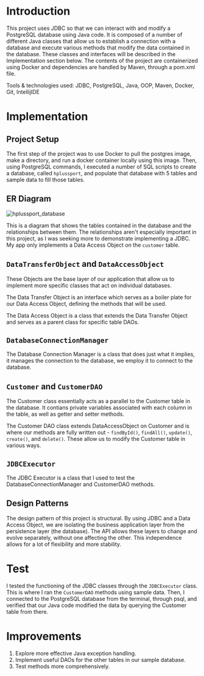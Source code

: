 # Introduction

This project uses JDBC so that we can interact with and modify a PostgreSQL database using Java code. It is composed of a number of different Java classes that allow us to establish a connection with a database and execute various methods that modify the data contained in the database. These classes and interfaces will be described in the Implementation section below. The contents of the project are containerized using Docker and dependencies are handled by Maven, through a pom.xml file. 

Tools & technologies used: JDBC, PostgreSQL, Java, OOP, Maven, Docker, Git, IntellijIDE

# Implementation

## Project Setup

The first step of the project was to use Docker to pull the postgres image, make a directory, and run a docker container locally using this image. Then, using PostgreSQL commands, I executed a number of SQL scripts to create a database, called `hplussport`, and populate that database with 5 tables and sample data to fill those tables. 

## ER Diagram

![hplussport_database](https://user-images.githubusercontent.com/80293145/144295342-d1ec5ce3-968b-4aab-a11b-1e8c3d038109.png)

This is a diagram that shows the tables contained in the database and the relationships between them. The relationships aren't especially important in this project, as I was seeking more to demonstrate implementing a JDBC. My app only implements a Data Access Object on the `customer` table. 

## `DataTransferObject` and `DataAccessObject`

These Objects are the base layer of our application that allow us to implement more specific classes that act on individual databases. 

The Data Transfer Object is an interface which serves as a boiler plate for our Data Access Object, defining the methods that will be used. 

The Data Access Object is a class that extends the Data Transfer Object and serves as a parent class for specific table DAOs. 

## `DatabaseConnectionManager`

The Database Connection Manager is a class that does just what it implies, it manages the connection to the database, we employ it to connect to the database.

## `Customer` and `CustomerDAO`

The Customer class essentially acts as a parallel to the Customer table in the database. It contians private variables associated with each column in the table, as well as getter and setter methods. 

The Customer DAO class extends DataAccessObject on Customer and is where our methods are fully written out - `findById()`, `findAll()`, `update()`, `create()`, and `delete()`. These allow us to modify the Customer table in various ways. 

## `JDBCExecutor`

The JDBC Executor is a class that I used to test the DatabaseConnectionManager and CustomerDAO methods. 

## Design Patterns

The design pattern of this project is structural. By using JDBC and a Data Access Object, we are isolating the business application layer from the persistence layer (the database). The API allows these layers to change and evolve separately, without one affecting the other. This independence allows for a lot of flexibility and more stability. 

# Test

I tested the functioning of the JDBC classes through the `JDBCExecutor` class. This is where I ran the `CustomerDAO` methods using sample data. Then, I connected to the PostgreSQL database from the terminal, through psql, and verified that our Java code modified the data by querying the Customer table from there. 

# Improvements

1. Explore more effective Java exception handling.
2. Implement useful DAOs for the other tables in our sample database. 
3. Test methods more comprehensively. 
